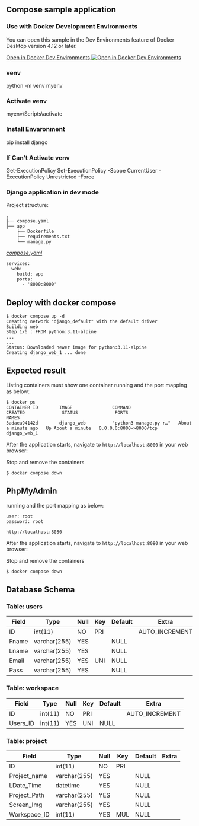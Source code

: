 ## Compose sample application

### Use with Docker Development Environments

You can open this sample in the Dev Environments feature of Docker Desktop version 4.12 or later.

[Open in Docker Dev Environments <img src="../open_in_new.svg" alt="Open in Docker Dev Environments" align="top"/>](https://open.docker.com/dashboard/dev-envs?url=https://github.com/docker/awesome-compose/tree/master/django)

### venv

python -m venv myenv

### Activate venv

myenv\Scripts\activate

### Install Envaronment

pip install django

### If Can't Activate venv

Get-ExecutionPolicy
Set-ExecutionPolicy -Scope CurrentUser -ExecutionPolicy Unrestricted -Force

### Django application in dev mode

Project structure:

```
.
├── compose.yaml
├── app
    ├── Dockerfile
    ├── requirements.txt
    └── manage.py

```

[_compose.yaml_](compose.yaml)

```
services:
  web:
    build: app
    ports:
      - '8000:8000'
```

## Deploy with docker compose

```
$ docker compose up -d
Creating network "django_default" with the default driver
Building web
Step 1/6 : FROM python:3.11-alpine
...
...
Status: Downloaded newer image for python:3.11-alpine
Creating django_web_1 ... done

```

## Expected result

Listing containers must show one container running and the port mapping as below:

```
$ docker ps
CONTAINER ID        IMAGE               COMMAND                  CREATED              STATUS              PORTS                    NAMES
3adaea94142d        django_web          "python3 manage.py r…"   About a minute ago   Up About a minute   0.0.0.0:8000->8000/tcp   django_web_1
```

After the application starts, navigate to `http://localhost:8000` in your web browser:

Stop and remove the containers

```
$ docker compose down
```

## PhpMyAdmin

running and the port mapping as below:

```
user: root
password: root

http://localhost:8080
```

After the application starts, navigate to `http://localhost:8080` in your web browser:

Stop and remove the containers

```
$ docker compose down
```

## Database Schema

### Table: users

| Field | Type         | Null | Key | Default | Extra          |
| ----- | ------------ | ---- | --- | ------- | -------------- |
| ID    | int(11)      | NO   | PRI |         | AUTO_INCREMENT |
| Fname | varchar(255) | YES  |     | NULL    |                |
| Lname | varchar(255) | YES  |     | NULL    |                |
| Email | varchar(255) | YES  | UNI | NULL    |                |
| Pass  | varchar(255) | YES  |     | NULL    |                |

### Table: workspace

| Field    | Type    | Null | Key | Default | Extra          |
| -------- | ------- | ---- | --- | ------- | -------------- |
| ID       | int(11) | NO   | PRI |         | AUTO_INCREMENT |
| Users_ID | int(11) | YES  | UNI | NULL    |                |

### Table: project

| Field        | Type         | Null | Key | Default | Extra |
| ------------ | ------------ | ---- | --- | ------- | ----- |
| ID           | int(11)      | NO   | PRI |         |       |
| Project_name | varchar(255) | YES  |     | NULL    |       |
| LDate_Time   | datetime     | YES  |     | NULL    |       |
| Project_Path | varchar(255) | YES  |     | NULL    |       |
| Screen_Img   | varchar(255) | YES  |     | NULL    |       |
| Workspace_ID | int(11)      | YES  | MUL | NULL    |       |
